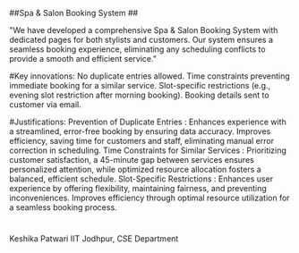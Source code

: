 ##Spa & Salon Booking System ##

"We have developed a comprehensive Spa & Salon Booking System with dedicated pages for both stylists and customers. 
Our system ensures a seamless booking experience, eliminating any scheduling conflicts to provide a smooth and efficient service."


#Key innovations:
No duplicate entries allowed.
Time constraints preventing immediate booking for a similar service.
Slot-specific restrictions (e.g., evening slot restriction after morning booking).
Booking details sent to customer via email.


#Justifications:
Prevention of Duplicate Entries : Enhances experience with a streamlined, error-free booking by ensuring data accuracy. Improves efficiency, saving time for customers and staff, eliminating manual error correction in scheduling.
Time Constraints for Similar Services : Prioritizing customer satisfaction, a 45-minute gap between services ensures personalized attention, while optimized resource allocation fosters a balanced, efficient schedule.
Slot-Specific Restrictions : Enhances user experience by offering flexibility, maintaining fairness, and preventing inconveniences. Improves efficiency through optimal resource utilization for a seamless booking process.


#
Keshika Patwari
IIT Jodhpur,
CSE Department
